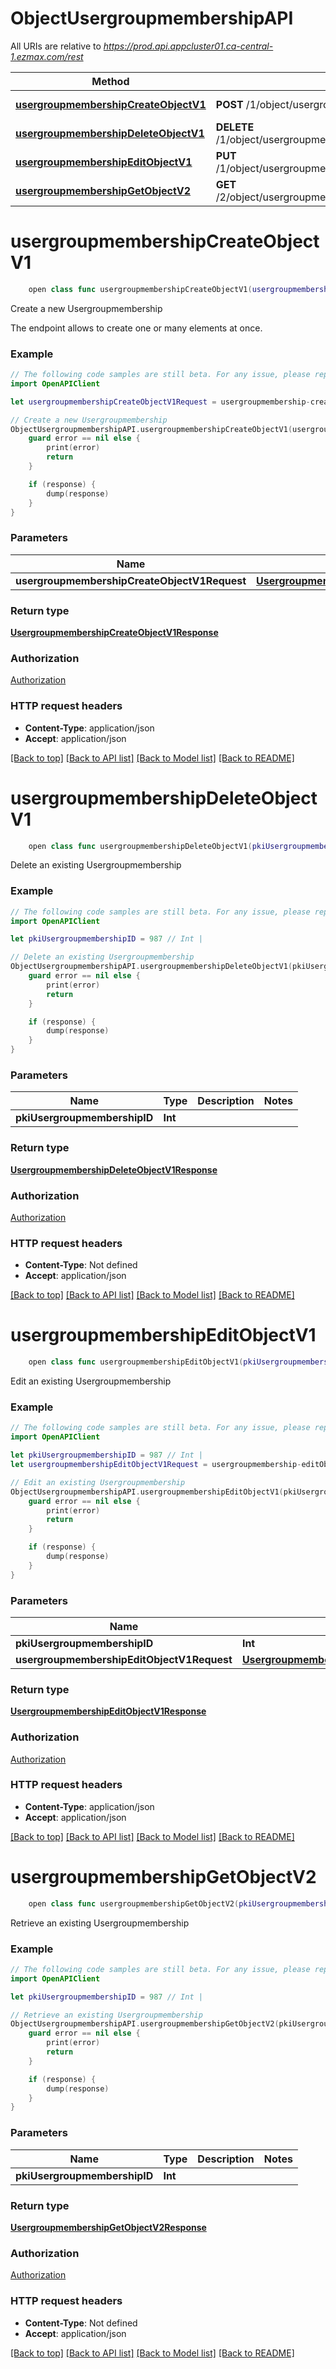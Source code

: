 # ObjectUsergroupmembershipAPI

All URIs are relative to *https://prod.api.appcluster01.ca-central-1.ezmax.com/rest*

Method | HTTP request | Description
------------- | ------------- | -------------
[**usergroupmembershipCreateObjectV1**](ObjectUsergroupmembershipAPI.md#usergroupmembershipcreateobjectv1) | **POST** /1/object/usergroupmembership | Create a new Usergroupmembership
[**usergroupmembershipDeleteObjectV1**](ObjectUsergroupmembershipAPI.md#usergroupmembershipdeleteobjectv1) | **DELETE** /1/object/usergroupmembership/{pkiUsergroupmembershipID} | Delete an existing Usergroupmembership
[**usergroupmembershipEditObjectV1**](ObjectUsergroupmembershipAPI.md#usergroupmembershipeditobjectv1) | **PUT** /1/object/usergroupmembership/{pkiUsergroupmembershipID} | Edit an existing Usergroupmembership
[**usergroupmembershipGetObjectV2**](ObjectUsergroupmembershipAPI.md#usergroupmembershipgetobjectv2) | **GET** /2/object/usergroupmembership/{pkiUsergroupmembershipID} | Retrieve an existing Usergroupmembership


# **usergroupmembershipCreateObjectV1**
```swift
    open class func usergroupmembershipCreateObjectV1(usergroupmembershipCreateObjectV1Request: UsergroupmembershipCreateObjectV1Request, completion: @escaping (_ data: UsergroupmembershipCreateObjectV1Response?, _ error: Error?) -> Void)
```

Create a new Usergroupmembership

The endpoint allows to create one or many elements at once.

### Example
```swift
// The following code samples are still beta. For any issue, please report via http://github.com/OpenAPITools/openapi-generator/issues/new
import OpenAPIClient

let usergroupmembershipCreateObjectV1Request = usergroupmembership-createObject-v1-Request(aObjUsergroupmembership: [usergroupmembership-RequestCompound(pkiUsergroupmembershipID: 123, fkiUsergroupID: 123, fkiUserID: 123)]) // UsergroupmembershipCreateObjectV1Request | 

// Create a new Usergroupmembership
ObjectUsergroupmembershipAPI.usergroupmembershipCreateObjectV1(usergroupmembershipCreateObjectV1Request: usergroupmembershipCreateObjectV1Request) { (response, error) in
    guard error == nil else {
        print(error)
        return
    }

    if (response) {
        dump(response)
    }
}
```

### Parameters

Name | Type | Description  | Notes
------------- | ------------- | ------------- | -------------
 **usergroupmembershipCreateObjectV1Request** | [**UsergroupmembershipCreateObjectV1Request**](UsergroupmembershipCreateObjectV1Request.md) |  | 

### Return type

[**UsergroupmembershipCreateObjectV1Response**](UsergroupmembershipCreateObjectV1Response.md)

### Authorization

[Authorization](../README.md#Authorization)

### HTTP request headers

 - **Content-Type**: application/json
 - **Accept**: application/json

[[Back to top]](#) [[Back to API list]](../README.md#documentation-for-api-endpoints) [[Back to Model list]](../README.md#documentation-for-models) [[Back to README]](../README.md)

# **usergroupmembershipDeleteObjectV1**
```swift
    open class func usergroupmembershipDeleteObjectV1(pkiUsergroupmembershipID: Int, completion: @escaping (_ data: UsergroupmembershipDeleteObjectV1Response?, _ error: Error?) -> Void)
```

Delete an existing Usergroupmembership



### Example
```swift
// The following code samples are still beta. For any issue, please report via http://github.com/OpenAPITools/openapi-generator/issues/new
import OpenAPIClient

let pkiUsergroupmembershipID = 987 // Int | 

// Delete an existing Usergroupmembership
ObjectUsergroupmembershipAPI.usergroupmembershipDeleteObjectV1(pkiUsergroupmembershipID: pkiUsergroupmembershipID) { (response, error) in
    guard error == nil else {
        print(error)
        return
    }

    if (response) {
        dump(response)
    }
}
```

### Parameters

Name | Type | Description  | Notes
------------- | ------------- | ------------- | -------------
 **pkiUsergroupmembershipID** | **Int** |  | 

### Return type

[**UsergroupmembershipDeleteObjectV1Response**](UsergroupmembershipDeleteObjectV1Response.md)

### Authorization

[Authorization](../README.md#Authorization)

### HTTP request headers

 - **Content-Type**: Not defined
 - **Accept**: application/json

[[Back to top]](#) [[Back to API list]](../README.md#documentation-for-api-endpoints) [[Back to Model list]](../README.md#documentation-for-models) [[Back to README]](../README.md)

# **usergroupmembershipEditObjectV1**
```swift
    open class func usergroupmembershipEditObjectV1(pkiUsergroupmembershipID: Int, usergroupmembershipEditObjectV1Request: UsergroupmembershipEditObjectV1Request, completion: @escaping (_ data: UsergroupmembershipEditObjectV1Response?, _ error: Error?) -> Void)
```

Edit an existing Usergroupmembership



### Example
```swift
// The following code samples are still beta. For any issue, please report via http://github.com/OpenAPITools/openapi-generator/issues/new
import OpenAPIClient

let pkiUsergroupmembershipID = 987 // Int | 
let usergroupmembershipEditObjectV1Request = usergroupmembership-editObject-v1-Request(objUsergroupmembership: usergroupmembership-RequestCompound(pkiUsergroupmembershipID: 123, fkiUsergroupID: 123, fkiUserID: 123)) // UsergroupmembershipEditObjectV1Request | 

// Edit an existing Usergroupmembership
ObjectUsergroupmembershipAPI.usergroupmembershipEditObjectV1(pkiUsergroupmembershipID: pkiUsergroupmembershipID, usergroupmembershipEditObjectV1Request: usergroupmembershipEditObjectV1Request) { (response, error) in
    guard error == nil else {
        print(error)
        return
    }

    if (response) {
        dump(response)
    }
}
```

### Parameters

Name | Type | Description  | Notes
------------- | ------------- | ------------- | -------------
 **pkiUsergroupmembershipID** | **Int** |  | 
 **usergroupmembershipEditObjectV1Request** | [**UsergroupmembershipEditObjectV1Request**](UsergroupmembershipEditObjectV1Request.md) |  | 

### Return type

[**UsergroupmembershipEditObjectV1Response**](UsergroupmembershipEditObjectV1Response.md)

### Authorization

[Authorization](../README.md#Authorization)

### HTTP request headers

 - **Content-Type**: application/json
 - **Accept**: application/json

[[Back to top]](#) [[Back to API list]](../README.md#documentation-for-api-endpoints) [[Back to Model list]](../README.md#documentation-for-models) [[Back to README]](../README.md)

# **usergroupmembershipGetObjectV2**
```swift
    open class func usergroupmembershipGetObjectV2(pkiUsergroupmembershipID: Int, completion: @escaping (_ data: UsergroupmembershipGetObjectV2Response?, _ error: Error?) -> Void)
```

Retrieve an existing Usergroupmembership



### Example
```swift
// The following code samples are still beta. For any issue, please report via http://github.com/OpenAPITools/openapi-generator/issues/new
import OpenAPIClient

let pkiUsergroupmembershipID = 987 // Int | 

// Retrieve an existing Usergroupmembership
ObjectUsergroupmembershipAPI.usergroupmembershipGetObjectV2(pkiUsergroupmembershipID: pkiUsergroupmembershipID) { (response, error) in
    guard error == nil else {
        print(error)
        return
    }

    if (response) {
        dump(response)
    }
}
```

### Parameters

Name | Type | Description  | Notes
------------- | ------------- | ------------- | -------------
 **pkiUsergroupmembershipID** | **Int** |  | 

### Return type

[**UsergroupmembershipGetObjectV2Response**](UsergroupmembershipGetObjectV2Response.md)

### Authorization

[Authorization](../README.md#Authorization)

### HTTP request headers

 - **Content-Type**: Not defined
 - **Accept**: application/json

[[Back to top]](#) [[Back to API list]](../README.md#documentation-for-api-endpoints) [[Back to Model list]](../README.md#documentation-for-models) [[Back to README]](../README.md)

